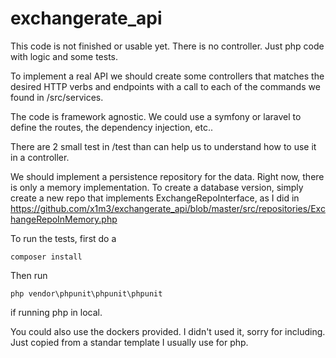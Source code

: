 # exchangerate_api

This code is not finished or usable yet. There is no controller. Just php code with logic and some tests. 

To implement a real API we should create some controllers that matches the desired HTTP verbs and endpoints with a call to each
of the commands we found in /src/services.

The code is framework agnostic. We could use a symfony or laravel to define the routes, the dependency injection, etc..

There are 2 small test in /test than can help us to understand how to use it in a controller.

We should implement a persistence repository for the data. Right now, there is only a memory implementation. To create a database version,
simply create a new repo that implements ExchangeRepoInterface, as I did in https://github.com/x1m3/exchangerate_api/blob/master/src/repositories/ExchangeRepoInMemory.php


To run the tests, first do a 
```
composer install
```


Then run
```
php vendor\phpunit\phpunit\phpunit 
```
if running php in local. 


You could also use the dockers provided. I didn't used it, sorry for including. Just copied from a standar template I usually use for php.

